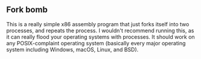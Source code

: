 ## Fork bomb
This is a really simple x86 assembly program that just forks itself into two processes, and repeats the process. I wouldn't recommend running this, as it can really flood your operating systems with processes. It should work on any POSIX-complaint operating system (basically every major operating system including Windows, macOS, Linux, and BSD).